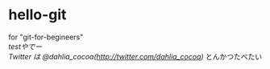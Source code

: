 # hello-git
for "git-for-begineers"  
*testやでー*  
*Twitter は @dahlia_cocoa(http://twitter.com/dahlia_cocoa)*
とんかつたべたい
